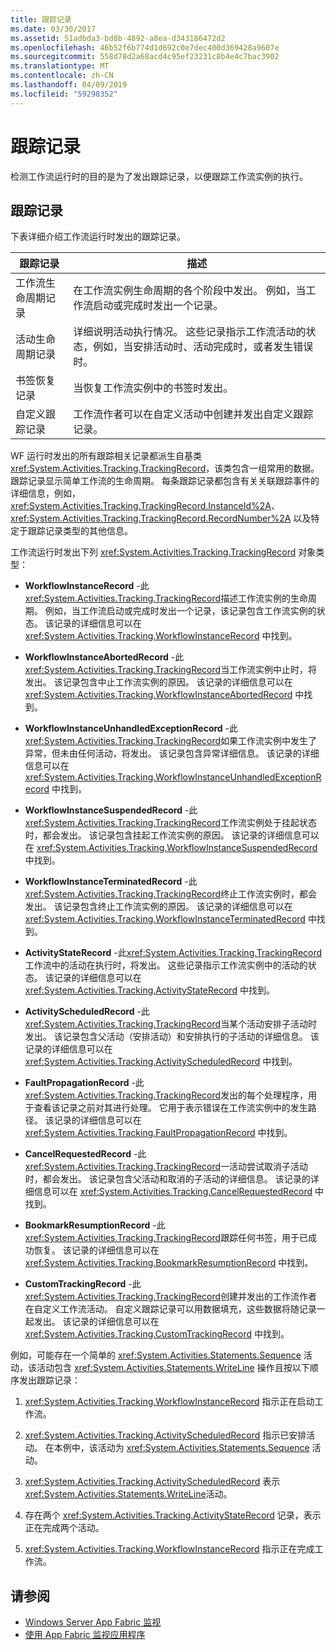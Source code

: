 ```yaml
---
title: 跟踪记录
ms.date: 03/30/2017
ms.assetid: 51adbda3-bd8b-4892-a8ea-d343186472d2
ms.openlocfilehash: 46b52f6b774d1d692c0e7dec400d369428a9607e
ms.sourcegitcommit: 558d78d2a68acd4c95ef23231c8b4e4c7bac3902
ms.translationtype: MT
ms.contentlocale: zh-CN
ms.lasthandoff: 04/09/2019
ms.locfileid: "59298352"
---
```

# <a name="tracking-records"></a>跟踪记录
检测工作流运行时的目的是为了发出跟踪记录，以便跟踪工作流实例的执行。  
  
## <a name="tracking-records"></a>跟踪记录  
 下表详细介绍工作流运行时发出的跟踪记录。  
  
|跟踪记录|描述|  
|---------------------|-----------------|  
|工作流生命周期记录|在工作流实例生命周期的各个阶段中发出。 例如，当工作流启动或完成时发出一个记录。|  
|活动生命周期记录|详细说明活动执行情况。 这些记录指示工作流活动的状态，例如，当安排活动时、活动完成时，或者发生错误时。|  
|书签恢复记录|当恢复工作流实例中的书签时发出。|  
|自定义跟踪记录|工作流作者可以在自定义活动中创建并发出自定义跟踪记录。|  
  
 WF 运行时发出的所有跟踪相关记录都派生自基类 <xref:System.Activities.Tracking.TrackingRecord>，该类包含一组常用的数据。 跟踪记录显示简单工作流的生命周期。 每条跟踪记录都包含有关关联跟踪事件的详细信息，例如，<xref:System.Activities.Tracking.TrackingRecord.InstanceId%2A>、<xref:System.Activities.Tracking.TrackingRecord.RecordNumber%2A> 以及特定于跟踪记录类型的其他信息。  
  
 工作流运行时发出下列 <xref:System.Activities.Tracking.TrackingRecord> 对象类型：  
  
-   **WorkflowInstanceRecord** -此<xref:System.Activities.Tracking.TrackingRecord>描述工作流实例的生命周期。 例如，当工作流启动或完成时发出一个记录，该记录包含工作流实例的状态。 该记录的详细信息可以在 <xref:System.Activities.Tracking.WorkflowInstanceRecord> 中找到。  
  
-   **WorkflowInstanceAbortedRecord** -此<xref:System.Activities.Tracking.TrackingRecord>当工作流实例中止时，将发出。 该记录包含中止工作流实例的原因。 该记录的详细信息可以在 <xref:System.Activities.Tracking.WorkflowInstanceAbortedRecord> 中找到。  
  
-   **WorkflowInstanceUnhandledExceptionRecord** -此<xref:System.Activities.Tracking.TrackingRecord>如果工作流实例中发生了异常，但未由任何活动，将发出。 该记录包含异常详细信息。 该记录的详细信息可以在 <xref:System.Activities.Tracking.WorkflowInstanceUnhandledExceptionRecord> 中找到。  
  
-   **WorkflowInstanceSuspendedRecord** -此<xref:System.Activities.Tracking.TrackingRecord>工作流实例处于挂起状态时，都会发出。 该记录包含挂起工作流实例的原因。 该记录的详细信息可以在 <xref:System.Activities.Tracking.WorkflowInstanceSuspendedRecord> 中找到。  
  
-   **WorkflowInstanceTerminatedRecord** -此<xref:System.Activities.Tracking.TrackingRecord>终止工作流实例时，都会发出。 该记录包含终止工作流实例的原因。 该记录的详细信息可以在 <xref:System.Activities.Tracking.WorkflowInstanceTerminatedRecord> 中找到。  
  
-   **ActivityStateRecord** -此<xref:System.Activities.Tracking.TrackingRecord>工作流中的活动在执行时，将发出。 这些记录指示工作流实例中的活动的状态。 该记录的详细信息可以在 <xref:System.Activities.Tracking.ActivityStateRecord> 中找到。  
  
-   **ActivityScheduledRecord** -此<xref:System.Activities.Tracking.TrackingRecord>当某个活动安排子活动时发出。 该记录包含父活动（安排活动）和安排执行的子活动的详细信息。 该记录的详细信息可以在 <xref:System.Activities.Tracking.ActivityScheduledRecord> 中找到。  
  
-   **FaultPropagationRecord** -此<xref:System.Activities.Tracking.TrackingRecord>发出的每个处理程序，用于查看该记录之前对其进行处理。 它用于表示错误在工作流实例中的发生路径。 该记录的详细信息可以在 <xref:System.Activities.Tracking.FaultPropagationRecord> 中找到。  
  
-   **CancelRequestedRecord** -此<xref:System.Activities.Tracking.TrackingRecord>一活动尝试取消子活动时，都会发出。 该记录包含父活动和取消的子活动的详细信息。 该记录的详细信息可以在 <xref:System.Activities.Tracking.CancelRequestedRecord> 中找到。  
  
-   **BookmarkResumptionRecord** -此<xref:System.Activities.Tracking.TrackingRecord>跟踪任何书签，用于已成功恢复。 该记录的详细信息可以在 <xref:System.Activities.Tracking.BookmarkResumptionRecord> 中找到。  
  
-   **CustomTrackingRecord** -此<xref:System.Activities.Tracking.TrackingRecord>创建并发出的工作流作者在自定义工作流活动。 自定义跟踪记录可以用数据填充，这些数据将随记录一起发出。 该记录的详细信息可以在 <xref:System.Activities.Tracking.CustomTrackingRecord> 中找到。  
  
 例如，可能存在一个简单的 <xref:System.Activities.Statements.Sequence> 活动，该活动包含 <xref:System.Activities.Statements.WriteLine> 操作且按以下顺序发出跟踪记录：  
  
1. <xref:System.Activities.Tracking.WorkflowInstanceRecord> 指示正在启动工作流。  
  
2. <xref:System.Activities.Tracking.ActivityScheduledRecord> 指示已安排活动。 在本例中，该活动为 <xref:System.Activities.Statements.Sequence> 活动。  
  
3. <xref:System.Activities.Tracking.ActivityScheduledRecord> 表示<xref:System.Activities.Statements.WriteLine>活动。  
  
4. 存在两个 <xref:System.Activities.Tracking.ActivityStateRecord> 记录，表示正在完成两个活动。  
  
5. <xref:System.Activities.Tracking.WorkflowInstanceRecord> 指示正在完成工作流。  
  
## <a name="see-also"></a>请参阅

- [Windows Server App Fabric 监视](https://go.microsoft.com/fwlink/?LinkId=201273)
- [使用 App Fabric 监视应用程序](https://go.microsoft.com/fwlink/?LinkId=201275)
